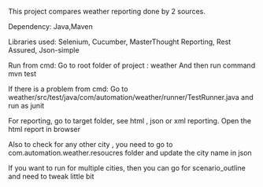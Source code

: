This project compares weather reporting done by 2 sources.

Dependency: Java,Maven

Libraries used: Selenium, Cucumber, MasterThought  Reporting, Rest Assured, Json-simple

Run  from cmd:
Go to root folder of project : weather
And then run command mvn test

If there is a problem from cmd:
Go to weather/src/test/java/com/automation/weather/runner/TestRunner.java and run as junit



For reporting, go to target folder, see html , json or xml reporting. Open the html report in browser


Also to check for any other city , you need to go to com.automation.weather.resoucres folder and update the city name in json

If you want to run for multiple cities, then you can go for scenario_outline and need to tweak  little bit
